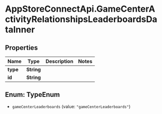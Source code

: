 # AppStoreConnectApi.GameCenterActivityRelationshipsLeaderboardsDataInner

## Properties

Name | Type | Description | Notes
------------ | ------------- | ------------- | -------------
**type** | **String** |  | 
**id** | **String** |  | 



## Enum: TypeEnum


* `gameCenterLeaderboards` (value: `"gameCenterLeaderboards"`)




